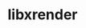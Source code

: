 ---
title: "libxrender"
layout: cache
categories: [package, v0.19]
meta: {"versions": ["0.9.10"], "compilers": ["gcc@=11.1.0", "gcc@=7.3.1", "gcc@=7.5.0"], "oss": ["amzn2", "ubuntu18.04", "ubuntu20.04"], "platforms": ["linux"], "targets": ["aarch64", "neoverse_n1", "x86_64", "x86_64_v3"], "stacks": ["aws-isc", "aws-isc-aarch64", "data-vis-sdk", "e4s"], "num_specs": 5, "num_specs_by_stack": {"aws-isc-aarch64": 2, "aws-isc": 1, "data-vis-sdk": 1, "e4s": 1}}
spec_details: [{"hash": "lpytppme4yx2loa2fgmkrqrt6itin2oe", "compiler": "gcc@=7.3.1", "versions": ["0.9.10"], "os": "amzn2", "platform": "linux", "target": "aarch64", "variants": ["build_system=autotools"], "stacks": ["aws-isc-aarch64"], "size": "-", "tarball": "https://binaries.spack.io/releases/v0.19/build_cache/linux-amzn2-aarch64/gcc-7.3.1/libxrender-0.9.10/linux-amzn2-aarch64-gcc-7.3.1-libxrender-0.9.10-lpytppme4yx2loa2fgmkrqrt6itin2oe.spack"}, {"hash": "e37idwn7u3zhksvcg6a3qhcoa7mrksde", "compiler": "gcc@=7.3.1", "versions": ["0.9.10"], "os": "amzn2", "platform": "linux", "target": "neoverse_n1", "variants": ["build_system=autotools"], "stacks": ["aws-isc-aarch64"], "size": "-", "tarball": "https://binaries.spack.io/releases/v0.19/build_cache/linux-amzn2-neoverse_n1/gcc-7.3.1/libxrender-0.9.10/linux-amzn2-neoverse_n1-gcc-7.3.1-libxrender-0.9.10-e37idwn7u3zhksvcg6a3qhcoa7mrksde.spack"}, {"hash": "pbp6eqe24doyh5lmbr3std27c6ysqnh5", "compiler": "gcc@=7.3.1", "versions": ["0.9.10"], "os": "amzn2", "platform": "linux", "target": "x86_64_v3", "variants": ["build_system=autotools"], "stacks": ["aws-isc"], "size": "-", "tarball": "https://binaries.spack.io/releases/v0.19/build_cache/linux-amzn2-x86_64_v3/gcc-7.3.1/libxrender-0.9.10/linux-amzn2-x86_64_v3-gcc-7.3.1-libxrender-0.9.10-pbp6eqe24doyh5lmbr3std27c6ysqnh5.spack"}, {"hash": "ym2f35xsb4ymmk6qwr6hvf3m72hjgi76", "compiler": "gcc@=7.5.0", "versions": ["0.9.10"], "os": "ubuntu18.04", "platform": "linux", "target": "x86_64", "variants": ["build_system=autotools"], "stacks": ["data-vis-sdk"], "size": "-", "tarball": "https://binaries.spack.io/releases/v0.19/build_cache/linux-ubuntu18.04-x86_64/gcc-7.5.0/libxrender-0.9.10/linux-ubuntu18.04-x86_64-gcc-7.5.0-libxrender-0.9.10-ym2f35xsb4ymmk6qwr6hvf3m72hjgi76.spack"}, {"hash": "vxttppygmayi25ldhztl7uh2g6fzavjo", "compiler": "gcc@=11.1.0", "versions": ["0.9.10"], "os": "ubuntu20.04", "platform": "linux", "target": "x86_64", "variants": ["build_system=autotools"], "stacks": ["e4s"], "size": "-", "tarball": "https://binaries.spack.io/releases/v0.19/build_cache/linux-ubuntu20.04-x86_64/gcc-11.1.0/libxrender-0.9.10/linux-ubuntu20.04-x86_64-gcc-11.1.0-libxrender-0.9.10-vxttppygmayi25ldhztl7uh2g6fzavjo.spack"}]
---